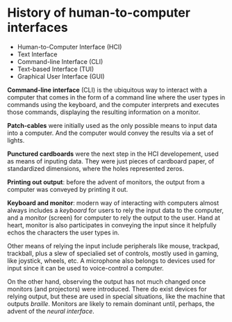 # History of human-to-computer interfaces

- Human-to-Computer Interface (HCI)
- Text Interface
- Command-line Interface (CLI)
- Text-based Interface (TUI)
- Graphical User Interface (GUI)

**Command-line interface** (CLI) is the ubiquitous way to interact with a computer that comes in the form of a command line where the user types in commands using the keyboard, and the computer interprets and executes those commands, displaying the resulting information on a monitor.

**Patch-cables** were initially used as the only possible means to input data into a computer. And the computer would convey the results via a set of lights.

**Punctured cardboards** were the next step in the HCI developement, used as means of inputing data. They were just pieces of cardboard paper, of standardized dimensions, where the holes represented zeros.

**Printing out output**: before the advent of monitors, the output from a computer was conveyed by printing it out.

**Keyboard and monitor**: modern way of interacting with computers almost always includes a *keyboard* for users to rely the input data to the computer, and a *monitor* (screen) for computer to rely the output to the user. Hand at heart, monitor is also participates in conveying the input since it helpfully echos the characters the user types in.

Other means of relying the input include peripherals like mouse, trackpad, trackball, plus a slew of specialied set of controls, mostly used in gaming, like joystick, wheels, etc. A microphone also belongs to devices used for input since it can be used to voice-control a computer.

On the other hand, observing the output has not much changed once monitors (and projectors) were introduced. There do exist devices for relying output, but these are used in special situations, like the machine that outputs *braille*. Monitors are likely to remain dominant until, perhaps, the advent of the *neural interface*.
